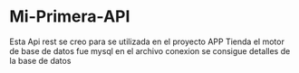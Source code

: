 # Mi-Primera-API
Esta Api rest se creo para se utilizada en el proyecto APP Tienda
el motor de base de datos fue mysql 
en el archivo conexion se consigue detalles de la base de datos
